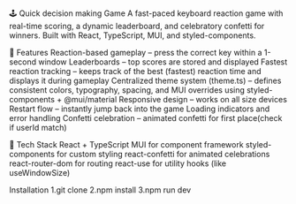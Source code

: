 🕹️ Quick decision making Game
A fast-paced keyboard reaction game with real-time scoring, a dynamic leaderboard, and celebratory confetti for winners. Built with React, TypeScript, MUI, and styled-components.

🚀 Features
Reaction-based gameplay – press the correct key within a 1-second window
Leaderboards – top scores are stored and displayed
Fastest reaction tracking – keeps track of the best (fastest) reaction time and displays it during gameplay
Centralized theme system (theme.ts) – defines consistent colors, typography, spacing, and MUI overrides using styled-components + @mui/material
Responsive design – works on all size devices
Restart flow – instantly jump back into the game
Loading indicators and error handling
Confetti celebration – animated confetti for first place(check if userId match)

🧱 Tech Stack
React + TypeScript
MUI for component framework
styled-components for custom styling
react-confetti for animated celebrations
react-router-dom for routing
react-use for utility hooks (like useWindowSize)


Installation
1.git clone
2.npm install
3.npm run dev
